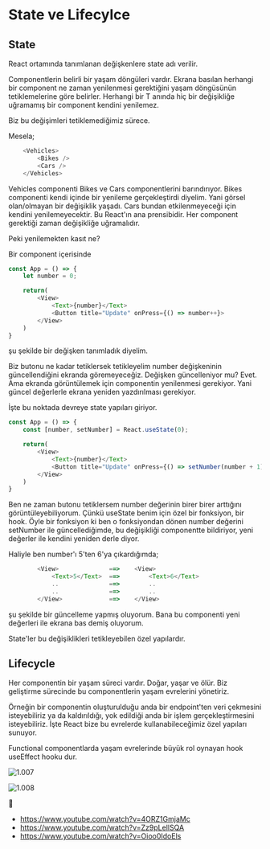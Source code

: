 # State ve Lifecylce

## State

React ortamında tanımlanan değişkenlere state adı verilir.

Componentlerin belirli bir yaşam döngüleri vardır. Ekrana basılan herhangi bir component ne zaman yenilenmesi gerektiğini yaşam döngüsünün tetiklemelerine göre belirler. Herhangi bir T anında hiç bir değişikliğe uğramamış bir component kendini yenilemez.

Biz bu değişimleri tetiklemediğimiz sürece.

Mesela;

```js
    <Vehicles>
        <Bikes />
        <Cars />
    </Vehicles>
```

Vehicles componenti Bikes ve Cars componentlerini barındırıyor. Bikes componenti kendi içinde bir yenileme gerçekleştirdi diyelim. Yani görsel olan/olmayan bir değişiklik yaşadı. Cars bundan etkilenmeyeceği için kendini yenilemeyecektir. Bu React'ın ana prensibidir. Her component gerektiği zaman değişikliğe uğramalıdır.

Peki yenilemekten kasıt ne?

Bir component içerisinde

```js
const App = () => {
    let number = 0;

    return(
        <View>
            <Text>{number}</Text>
            <Button title="Update" onPress={() => number++}>
        </View>
    )
}

```

şu şekilde bir değişken tanımladık diyelim.

Biz butonu ne kadar tetiklersek tetikleyelim number değişkeninin güncellendiğini ekranda göremeyeceğiz. Değişken güncelleniyor mu? Evet. Ama ekranda görüntülemek için componentin yenilenmesi gerekiyor. Yani güncel değerlerle ekrana yeniden yazdırılması gerekiyor.

İşte bu noktada devreye state yapıları giriyor.

```js
const App = () => {
    const [number, setNumber] = React.useState(0);

    return(
        <View>
            <Text>{number}</Text>
            <Button title="Update" onPress={() => setNumber(number + 1)}>
        </View>
    )
}

```

Ben ne zaman butonu tetiklersem number değerinin birer birer arttığını görüntüleyebiliyorum. Çünkü useState benim için özel bir fonksiyon, bir hook. Öyle bir fonksiyon ki ben o fonksiyondan dönen number değerini setNumber ile güncellediğimde, bu değişikliği componentte bildiriyor, yeni değerler ile kendini yeniden derle diyor. 

Haliyle ben number'ı 5'ten 6'ya çıkardığımda;

```js
        <View>              ==>    <View>
            <Text>5</Text>  ==>        <Text>6</Text>
            ..              ==>        ..
            ..              ==>        ..
        </View>             ==>    </View>
```

şu şekilde bir güncelleme yapmış oluyorum. Bana bu componenti yeni değerleri ile ekrana bas demiş oluyorum.

State'ler bu değişiklikleri tetikleyebilen özel yapılardır.

## Lifecycle

Her componentin bir yaşam süreci vardır. Doğar, yaşar ve ölür. Biz geliştirme sürecinde bu componentlerin yaşam evrelerini yönetiriz.

Örneğin bir componentin oluşturulduğu anda bir endpoint'ten veri çekmesini isteyebiliriz ya da kaldırıldığı, yok edildiği anda bir işlem gerçekleştirmesini isteyebiliriz. İşte React bize bu evrelerde kullanabileceğimiz özel yapıları sunuyor.

Functional componentlarda yaşam evrelerinde büyük rol oynayan hook useEffect hooku dur.

![1.007](https://github.com/Kodluyoruz/taskforce/blob/main/react-native/state_ve_lifecycle/figures/1.007.jpeg)

![1.008](https://github.com/Kodluyoruz/taskforce/blob/main/react-native/state_ve_lifecycle/figures/1.008.jpeg)

🔧
- https://www.youtube.com/watch?v=4ORZ1GmjaMc
- https://www.youtube.com/watch?v=Zz9pLellSQA
- https://www.youtube.com/watch?v=Oioo0IdoEls